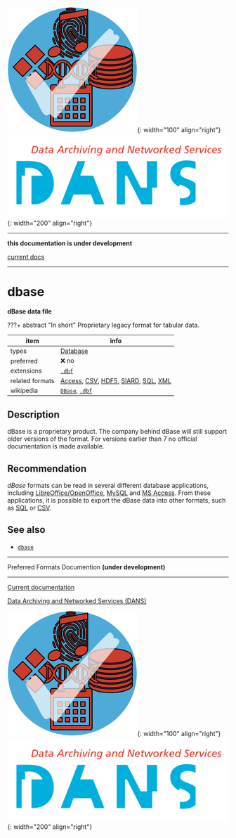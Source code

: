 ![img](../images/formats.png){: width="100" align="right"}
![img](../images/DANS.png){: width="200" align="right"}

---

**this documentation is under development**

[current docs]({{preferredFormats}})

---



# dbase

**dBase data file**

???+ abstract "In short"
    Proprietary legacy format for tabular data.

item | info
--- | ---
types | [Database](../dataTypes/database.md)
preferred | ❌ no
extensions | [`.dbf`](../extensions/dbf.md)
related formats | [Access](../fileFormats/access.md), [CSV](../fileFormats/csv.md), [HDF5](../fileFormats/hdf5.md), [SIARD](../fileFormats/siard.md), [SQL](../fileFormats/sql.md), [XML](../fileFormats/xml.md)
wikipedia | [`DBase`]({{wikipedia}}/DBase), [`.dbf`]({{wikipedia}}/.dbf)

## Description

dBase is a proprietary product.
The company behind
dBase will still support older versions of the format. For versions earlier than
7 no official documentation is made available.

## Recommendation

*dBase* formats can be read in
several different database applications, including
[LibreOffice/OpenOffice]({{libreoffice}}),
[MySQL]({{mysql}})
and
[MS Access]({{msaccess}}).
From these applications, it is possible to export the dBase data
into other formats, such as
[SQL](../fileFormats/sql.md) or [CSV](../fileFormats/csv.md).


## See also
*   [`dbase`](dbase)




---

Preferred Formats Documention **(under development)**

---

[Current documentation]({{preferredFormats}})

[Data Archiving and Networked Services (DANS)]({{dans}})

![img](../images/formats.png){: width="100" align="right"}
![img](../images/DANS.png){: width="200" align="right"}
